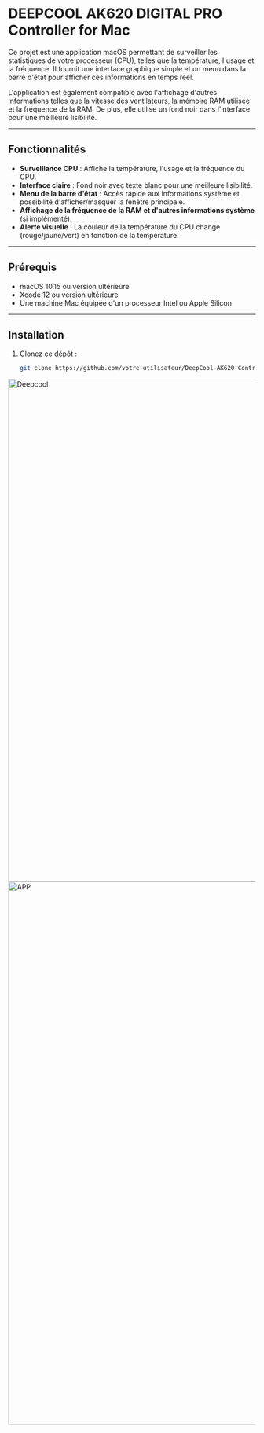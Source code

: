 # DEEPCOOL AK620 DIGITAL PRO Controller for Mac

Ce projet est une application macOS permettant de surveiller les statistiques de votre processeur (CPU), telles que la température, l'usage et la fréquence. Il fournit une interface graphique simple et un menu dans la barre d'état pour afficher ces informations en temps réel. 

L'application est également compatible avec l'affichage d'autres informations telles que la vitesse des ventilateurs, la mémoire RAM utilisée et la fréquence de la RAM. De plus, elle utilise un fond noir dans l'interface pour une meilleure lisibilité.

---

## Fonctionnalités

- **Surveillance CPU** : Affiche la température, l'usage et la fréquence du CPU.
- **Interface claire** : Fond noir avec texte blanc pour une meilleure lisibilité.
- **Menu de la barre d'état** : Accès rapide aux informations système et possibilité d'afficher/masquer la fenêtre principale.
- **Affichage de la fréquence de la RAM et d'autres informations système** (si implémenté).
- **Alerte visuelle** : La couleur de la température du CPU change (rouge/jaune/vert) en fonction de la température.

---

## Prérequis

- macOS 10.15 ou version ultérieure
- Xcode 12 ou version ultérieure
- Une machine Mac équipée d'un processeur Intel ou Apple Silicon

---

## Installation

1. Clonez ce dépôt :

   ```bash
   git clone https://github.com/votre-utilisateur/DeepCool-AK620-Controller.git
   
<img width="1024" height="1024" alt="Deepcool" src="https://github.com/user-attachments/assets/837739a2-c45d-4aff-87f9-f3926a95d331" />
<img width="749" height="1106" alt="APP" src="https://github.com/user-attachments/assets/470b34ae-2e30-45cc-bed4-c97aaa6711ce" />

